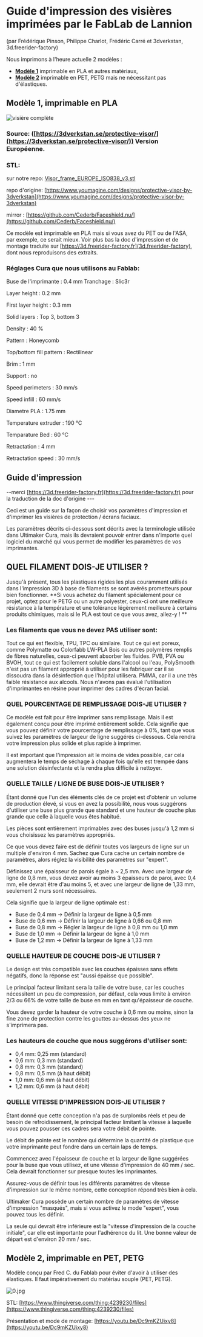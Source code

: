 
# Guide d'impression des visières imprimées par le FabLab de Lannion
(par Frédérique Pinson, Philippe Charlot, Frédéric Carré et 3dverkstan, 3d.freerider-factory)

Nous imprimons à l'heure actuelle 2 modèles : 
* [**Modèle 1**](#Modele1) imprimable en PLA et autres matériaux,
* [**Modèle 2**](#Modele2) imprimable en PET, PETG mais ne nécessitant pas d'élastiques.

## <a name="Modele1"></a>**Modèle 1, imprimable en PLA** 
![visière complète](images/covid19/3dverkstan_europe-iso838-2.jpeg)
### Source:  ([https://3dverkstan.se/protective-visor/](https://3dverkstan.se/protective-visor/)) Version Européenne.

### STL: 
sur notre repo: [Visor_frame_EUROPE_ISO838_v3.stl](images/covid19/Visor_frame_EUROPE_ISO838_v3.stl)

repo d'origine: [https://www.youmagine.com/designs/protective-visor-by-3dverkstan](https://www.youmagine.com/designs/protective-visor-by-3dverkstan)

mirror : [https://github.com/Cederb/Faceshield.nu/](https://github.com/Cederb/Faceshield.nu/)

Ce modèle est imprimable en PLA mais si vous avez du PET ou de l'ASA,  par exemple, ce serait mieux.
Voir plus bas la doc d'impression et de montage traduite sur [https://3d.freerider-factory.fr](3d.freerider-factory), dont nous reproduisons des extraits.



### Réglages Cura que nous utilisons au Fablab: 

Buse de l'imprimante : 0.4 mm
Tranchage : Slic3r

Layer height : 0.2 mm

First layer height : 0.3 mm

Solid layers : Top 3, bottom 3

Density : 40 %

Pattern : Honeycomb

Top/bottom fill pattern : Rectilinear

Brim : 1 mm

Support : no

Speed perimeters : 30 mm/s 

Speed infill : 60 mm/s

Diametre PLA : 1.75 mm

Temperature extruder : 190 °C

Temparature Bed : 60 °C

Retractation : 4 mm

Retractation speed : 30 mm/s




## Guide d'impression  
--merci [https://3d.freerider-factory.fr](https://3d.freerider-factory.fr) pour la traduction de la doc d'origine ---

Ceci est un guide sur la façon de choisir vos paramètres d'impression et d'imprimer les visières de protection / écrans faciaux.
 
Les paramètres décrits ci-dessous sont décrits avec la terminologie utilisée dans Ultimaker Cura, mais ils devraient pouvoir entrer dans n'importe quel logiciel du marché qui vous permet de modifier les paramètres de vos imprimantes.

## QUEL FILAMENT DOIS-JE UTILISER ?
Jusqu'à présent, tous les plastiques rigides les plus couramment utilisés dans l'impression 3D à base de filaments se sont avérés prometteurs pour bien fonctionner.
**Si vous achetez du filament spécialement pour ce projet, optez pour le PETG ou un autre polyester, ceux-ci ont une meilleure résistance à la température et une tolérance légèrement meilleure à certains produits chimiques, mais si le PLA est tout ce que vous avez, allez-y !
**
### Les filaments que vous ne devez PAS utiliser sont:
Tout ce qui est flexible, TPU, TPC ou similaire.
Tout ce qui est poreux, comme Polymatte ou Colorfabb LW-PLA
Bois ou autres polymères remplis de fibres naturelles, ceux-ci peuvent absorber les fluides.
PVB, PVA ou BVOH, tout ce qui est facilement soluble dans l'alcool ou l'eau, PolySmooth n'est pas un filament approprié à utiliser pour les fabriquer car il se dissoudra dans la désinfection que l'hôpital utilisera.
PMMA, car il a une très faible résistance aux alcools.
Nous n'avons pas évalué l'utilisation d'imprimantes en résine pour imprimer des cadres d'écran facial.

### QUEL POURCENTAGE DE REMPLISSAGE DOIS-JE UTILISER ?
Ce modèle est fait pour être imprimer sans remplissage. Mais il est également conçu pour être imprimé entièrement solide.
Cela signifie que vous pouvez définir votre pourcentage de remplissage à 0%, tant que vous suivez les paramètres de largeur de ligne suggérés ci-dessous. Cela rendra votre impression plus solide et plus rapide à imprimer.

Il est important que l'impression ait le moins de vides possible, car cela augmentera le temps de séchage à chaque fois qu'elle est trempée dans une solution désinfectante et la rendra plus difficile à nettoyer.

### QUELLE TAILLE / LIGNE DE BUSE DOIS-JE UTILISER ?
Étant donné que l'un des éléments clés de ce projet est d'obtenir un volume de production élevé, si vous en avez la possibilité, nous vous suggérons d'utiliser une buse plus grande que standard et une hauteur de couche plus grande que celle à laquelle vous êtes habitué.


Les pièces sont entièrement imprimables avec des buses jusqu'à 1,2 mm si vous choisissez les paramètres appropriés.

Ce que vous devez faire est de définir toutes vos largeurs de ligne sur un multiple d'environ 4 mm.
Sachez que Cura cache un certain nombre de paramètres, alors réglez la visibilité des paramètres sur "expert".


Définissez une épaisseur de parois égale à ~ 2,5 mm. Avec une largeur de ligne de 0,8 mm, vous devez avoir au moins 3 épaisseurs de paroi, avec 0,4 mm, elle devrait être d'au moins 5, et avec une largeur de ligne de 1,33 mm, seulement 2 murs sont nécessaires.


Cela signifie que la largeur de ligne optimale est :

* Buse de 0,4 mm -> Définir la largeur de ligne à 0,5 mm
* Buse de 0,6 mm -> Définir la largeur de ligne à 0,66 ou 0,8 mm
* Buse de 0,8 mm -> Régler la largeur de ligne à 0,8 mm ou 1,0 mm
* Buse de 1,0 mm -> Définir la largeur de ligne à 1,0 mm
* Buse de 1,2 mm -> Définir la largeur de ligne à 1,33 mm


### QUELLE HAUTEUR DE COUCHE DOIS-JE UTILISER ?
Le design est très compatible avec les couches épaisses sans effets négatifs, donc la réponse est "aussi épaisse que possible".

Le principal facteur limitant sera la taille de votre buse, car les couches nécessitent un peu de compression, par défaut, cela vous limite à environ 2/3 ou 66% de votre taille de buse en mm en tant qu'épaisseur de couche.

Vous devez garder la hauteur de votre couche à 0,6 mm ou moins, sinon la fine zone de protection contre les gouttes au-dessus des yeux ne s'imprimera pas.

### Les hauteurs de couche que nous suggérons d'utiliser sont:
* 0,4 mm: 0,25 mm (standard)
* 0,6 mm: 0,3 mm (standard)
* 0,8 mm: 0,3 mm (standard)
* 0,8 mm: 0,5 mm (à haut débit)
* 1,0 mm: 0,6 mm (à haut débit)
* 1,2 mm: 0,6 mm (à haut débit)

### QUELLE VITESSE D'IMPRESSION DOIS-JE UTILISER ?
Étant donné que cette conception n'a pas de surplombs réels et peu de besoin de refroidissement, le principal facteur limitant la vitesse à laquelle vous pouvez pousser ces cadres sera votre débit de pointe.


Le débit de pointe est le nombre qui détermine la quantité de plastique que votre imprimante peut fondre dans un certain laps de temps.


Commencez avec l'épaisseur de couche et la largeur de ligne suggérées pour la buse que vous utilisez, et une vitesse d'impression de 40 mm / sec. Cela devrait fonctionner sur presque toutes les imprimantes.


Assurez-vous de définir tous les différents paramètres de vitesse d'impression sur le même nombre, cette conception répond très bien à cela.


Ultimaker Cura possède un certain nombre de paramètres de vitesse d'impression "masqués", mais si vous activez le mode "expert", vous pouvez tous les définir.


La seule qui devrait être inférieure est la "vitesse d'impression de la couche initiale", car elle est importante pour l'adhérence du lit. Une bonne valeur de départ est d'environ 20 mm / sec.


## **<a name="Modele2"></a>Modèle 2, imprimable en PET, PETG** 

Modèle conçu par Fred C. du Fablab pour éviter d'avoir à utiliser des élastiques.
Il faut impérativement du matériau souple (PET, PETG).

![0.jpg](images/covid19/modeleFredC.jpg)

STL: [https://www.thingiverse.com/thing:4239230/files](https://www.thingiverse.com/thing:4239230/files)

Présentation et mode de montage:  [https://youtu.be/Dc9mKZUixy8](https://youtu.be/Dc9mKZUixy8)
